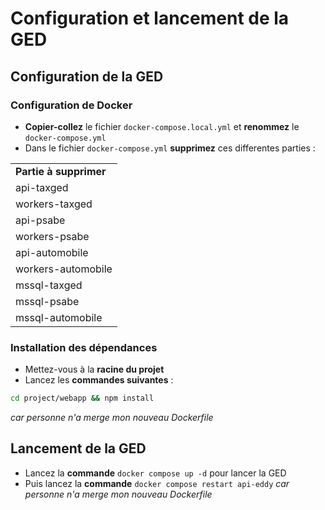 # Configuration et lancement de la GED

## Configuration de la GED

### Configuration de Docker

- <b>Copier-collez</b> le fichier `docker-compose.local.yml` et <b>renommez</b> le `docker-compose.yml`
- Dans le fichier `docker-compose.yml` <b>supprimez</b> ces differentes parties :

<table>
    <tr>
        <td><b>Partie à supprimer</b></td>
    </tr>
    <tr>
        <td>api-taxged</td>
    </tr>
    <tr>
        <td>workers-taxged</td>
    </tr>
    <tr>
        <td>api-psabe</td>
    </tr>
    <tr>
        <td>workers-psabe</td>
    </tr>
    <tr>
        <td>api-automobile</td>
    </tr>
    <tr>
        <td>workers-automobile</td>
    </tr>
    <tr>
        <td>mssql-taxged</td>
    </tr>
    <tr>
        <td>mssql-psabe</td>
    </tr>
    <tr>
        <td>mssql-automobile</td>
    </tr>
</table>

### Installation des dépendances

- Mettez-vous à la <b>racine du projet</b>
- Lancez les <b>commandes suivantes</b> :

```Bash
cd project/webapp && npm install
```
*car personne n'a merge mon nouveau Dockerfile*

## Lancement de la GED

- Lancez la <b>commande</b> `docker compose up -d` pour lancer la GED
- Puis lancez la <b>commande</b> `docker compose restart api-eddy` *car personne n'a merge mon nouveau Dockerfile*
